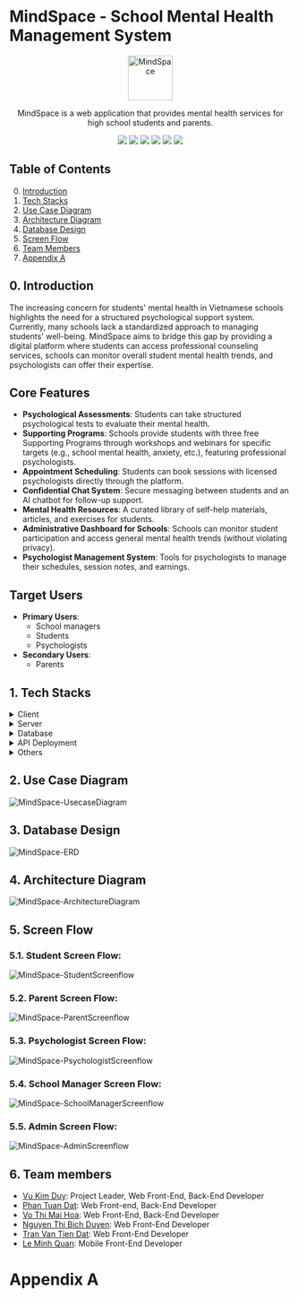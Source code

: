 # MindSpace - School Mental Health Management System
<div align="center">
    <img src="./readme/images/logo.jpg" alt="MindSpace" height='80px'/>
    <p>MindSpace is a web application that provides mental health services for high school students and parents.</p>
</div>
<div align='center'>
<img src="https://img.shields.io/badge/.NET-512BD4?logo=dotnet&logoColor=fff"> 
<img src="https://custom-icon-badges.demolab.com/badge/Microsoft%20SQL%20Server-CC2927?logo=mssqlserver-white&logoColor=white"> 
<img src="https://img.shields.io/badge/Redis-%23DD0031.svg?logo=redis&logoColor=white"> 
<img src="https://img.shields.io/badge/Docker-Yes-green"> 
<img src="https://img.shields.io/badge/Server-Yes-green"> 
<img src="https://img.shields.io/badge/API-Yes-green">
<br>
</div>

## Table of Contents
<ol start="0"> 
    <li><a href="#intro">Introduction</a></li>
    <li><a href="#tech">Tech Stacks</a></li>
    <li><a href="#uc-diagram">Use Case Diagram</a></li>
    <li><a href="#uc-diagram">Architecture Diagram</a></li>
    <li><a href="#db-design">Database Design</a></li>
    <li><a href="#screen-flow"> Screen Flow</a></li>
    <li><a href="#team-members">Team Members</a></li>
    <li>
        <a href="#app-a">Appendix A</a>
    </li>
</ol>


<a id="intro"></a>
## 0. Introduction
The increasing concern for students' mental health in Vietnamese schools highlights the need for a structured psychological support system. 
Currently, many schools lack a standardized approach to managing students' well-being. 
MindSpace aims to bridge this gap by providing a digital platform where students can access professional counseling services, schools can monitor overall student mental health trends, and psychologists can offer their expertise.

## Core Features

- **Psychological Assessments**: Students can take structured psychological tests to evaluate their mental health.
- **Supporting Programs**: Schools provide students with three free Supporting Programs through workshops and webinars for specific targets (e.g., school mental health, anxiety, etc.), featuring professional psychologists.
- **Appointment Scheduling**: Students can book sessions with licensed psychologists directly through the platform.
- **Confidential Chat System**: Secure messaging between students and an AI chatbot for follow-up support.
- **Mental Health Resources**: A curated library of self-help materials, articles, and exercises for students.
- **Administrative Dashboard for Schools**: Schools can monitor student participation and access general mental health trends (without violating privacy).
- **Psychologist Management System**: Tools for psychologists to manage their schedules, session notes, and earnings.

## Target Users

- **Primary Users**:
  - School managers
  - Students
  - Psychologists
- **Secondary Users**:
  - Parents
    
<a id="tech"></a>
## 1. Tech Stacks

<details>
  <summary>Client</summary>
  <ul>
    <li>TypeScript <img src="https://img.shields.io/badge/TypeScript-3178C6?logo=typescript&logoColor=white" height="20"></li>
    <li>Next.js <img src="https://img.shields.io/badge/Next.js-000000?logo=nextdotjs&logoColor=white" height="20"></li>
    <li>React Native <img src="https://img.shields.io/badge/React%20Native-61DAFB?logo=react&logoColor=white" height="20"></li>
    <li>Hero UI <img src="https://img.shields.io/badge/Hero%20UI-38B2AC?logo=heroicons&logoColor=white" height="20"></li>
    <li>Tailwind CSS <img src="https://img.shields.io/badge/Tailwind%20CSS-06B6D4?logo=tailwindcss&logoColor=white" height="20"></li>
    <li>Axios <img src="https://img.shields.io/badge/Axios-5A29E4?logo=axios&logoColor=white" height="20"></li>
  </ul>
</details>

<details>
  <summary>Server</summary>
  <ul>
    <li>ASP.NET Core Web API <img src="https://img.shields.io/badge/ASP.NET%20Core-512BD4?logo=dotnet&logoColor=white" height="20"></li>
    <li>.NET Entity Framework <img src="https://img.shields.io/badge/Entity%20Framework-512BD4?logo=dotnet&logoColor=white" height="20"></li>
    <li>ASP.NET Identity <img src="https://img.shields.io/badge/ASP.NET%20Identity-512BD4?logo=dotnet&logoColor=white" height="20"></li>
    <li>Serilog <img src="https://img.shields.io/badge/Serilog-4B8BBE?logo=serilog&logoColor=white" height="20"></li>
    <li>Quartz.NET Job Scheduling <img src="https://img.shields.io/badge/Quartz.NET-004080?logo=clockify&logoColor=white" height="20"></li>
    <li>JWT Authentication <img src="https://img.shields.io/badge/JWT%20Auth-000000?logo=jsonwebtokens&logoColor=white" height="20"></li>
    <li>Postman <img src="https://img.shields.io/badge/Postman-FF6C37?logo=postman&logoColor=white" height="20"></li>
    <li>Swagger OpenAPI <img src="https://img.shields.io/badge/Swagger-85EA2D?logo=swagger&logoColor=white" height="20"></li>
    <li>ASP.NET SignalR Realtime Communication <img src="https://img.shields.io/badge/SignalR-0088CC?logo=microsoft&logoColor=white" height="20"></li>
    <li>Mediator Design Pattern <img src="https://img.shields.io/badge/Mediator-0078D4?logo=microsoft&logoColor=white" height="20"></li>
    <li>CQRS with Clean Architecture <img src="https://img.shields.io/badge/CQRS-0078D4?logo=microsoft&logoColor=white" height="20"></li>
  </ul>
</details>

<details>
  <summary>Database</summary>
  <ul>
    <li>Microsoft Azure SQL Server <img src="https://img.shields.io/badge/Microsoft%20SQL%20Server-CC2927?logo=microsoftsqlserver&logoColor=white" height="20"></li>
    <li>Redis <img src="https://img.shields.io/badge/Redis-DD0031?logo=redis&logoColor=white" height="20"></li>
  </ul>
</details>

<details>
  <summary>API Deployment</summary>
  <ul>
    <li>Docker <img src="https://img.shields.io/badge/Docker-2496ED?logo=docker&logoColor=white" height="20"></li>
    <li>GitHub Actions <img src="https://img.shields.io/badge/GitHub%20Actions-2088FF?logo=githubactions&logoColor=white" height="20"></li>
    <li>Backend Deployment - Microsoft Azure Cloud Services <img src="https://img.shields.io/badge/Azure%20Cloud-0078D4?logo=microsoftazure&logoColor=white" height="20"></li>
    <li>Frontend Deployment - ngrok <img src="https://img.shields.io/badge/ngrok-1F1F1F?logo=ngrok&logoColor=white" height="20"></li>
  </ul>
</details>

<details>
  <summary>Others</summary>
  <ul>
    <li>Gemini API - AI Agent Chat Service <img src="https://img.shields.io/badge/Gemini%20API-4285F4?logo=google&logoColor=white" height="20"></li>
    <li>Stripe API - Payment Service <img src="https://img.shields.io/badge/Stripe-008CDD?logo=stripe&logoColor=white" height="20"></li>
    <li>WebRTC - Video Streaming Service <img src="https://img.shields.io/badge/WebRTC-333333?logo=webrtc&logoColor=white" height="20"></li>
    <li>Cloudinary - Static File Storage <img src="https://img.shields.io/badge/Cloudinary-3448C5?logo=cloudinary&logoColor=white" height="20"></li>
  </ul>
</details>


<a id="uc-diagram"></a>
## 2. Use Case Diagram
<img src="./readme/images/MindSpace-UsecaseDiagram.png" alt="MindSpace-UsecaseDiagram" />

<a id="db-design"></a>
## 3. Database Design
<img src="./readme/images/MindSpace-ERD.png" alt="MindSpace-ERD" />

<a id="architecture"></a>
## 4. Architecture Diagram
<img src="./readme/images/MindSpace-ArchitectureDiagram.png" alt="MindSpace-ArchitectureDiagram" />

<a id="screen-flow"></a>
## 5. Screen Flow

### 5.1. Student Screen Flow:
<img src="./readme/images/MindSpace-StudentScreenflow.png" alt="MindSpace-StudentScreenflow" />

### 5.2. Parent Screen Flow:
<img src="./readme/images/MindSpace-ParentScreenflow.png" alt="MindSpace-ParentScreenflow" />

### 5.3. Psychologist Screen Flow:
<img src="./readme/images/MindSpace-PsychologistScreenFlow.png" alt="MindSpace-PsychologistScreenflow" />

### 5.4. School Manager Screen Flow:
<img src="./readme/images/MindSpace-SchoolManagerScreenflow.png" alt="MindSpace-SchoolManagerScreenflow" />

### 5.5. Admin Screen Flow:
<img src="./readme/images/MindSpace-AdminScreenflow.png" alt="MindSpace-AdminScreenflow" />

<a id="team-members"></a>
## 6. Team members
- [Vu Kim Duy](https://github.com/AnonyFriday): Project Leader, Web Front-End, Back-End Developer
- [Phan Tuan Dat](https://github.com/imbatcat): Web Front-end, Back-End Developer
- [Vo Thi Mai Hoa](https://github.com/vohoa2004): Web Front-End, Back-End Developer
- [Nguyen Thi Bich Duyen](https://github.com/cuckoo01): Web Front-End Developer
- [Tran Van Tien Dat](https://github.com/datTOK): Web Front-End Developer
- [Le Minh Quan](https://github.com/QuanLM270302): Mobile Front-End Developer


<a id="app-a"></a>

# Appendix A
